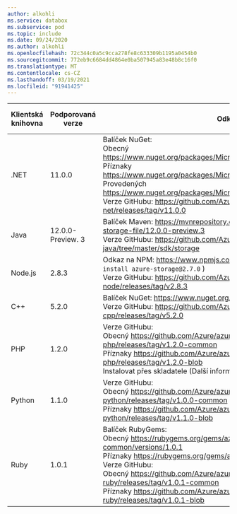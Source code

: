 ```yaml
---
author: alkohli
ms.service: databox
ms.subservice: pod
ms.topic: include
ms.date: 09/24/2020
ms.author: alkohli
ms.openlocfilehash: 72c344c0a5c9cca278fe8c633309b1195a0454b0
ms.sourcegitcommit: 772eb9c6684dd4864e0ba507945a83e48b8c16f0
ms.translationtype: MT
ms.contentlocale: cs-CZ
ms.lasthandoff: 03/19/2021
ms.locfileid: "91941425"
---
```

Klientská knihovna     |Podporovaná verze     | Odkaz   |     Specifikace koncového bodu      |
|--------------------|--------------------------------------------|--------|---------------------------------|
|    .NET                |     11.0.0                                           |    Balíček NuGet:  <br>Obecný   https://www.nuget.org/packages/Microsoft.Azure.Storage.Common/11.0.0    <br> Příznaky   https://www.nuget.org/packages/Microsoft.Azure.Storage.Blob/11.0.0 <br>Provedených   https://www.nuget.org/packages/Microsoft.Azure.Storage.Queue/11.0.0 <br>Verze GitHubu:   https://github.com/Azure/azure-storage-net/releases/tag/v11.0.0                          |    Soubor app.config                 |
|    Java                |    12.0.0-Preview. 3                                           |   Balíček Maven:   https://mvnrepository.com/artifact/com.azure/azure-storage-file/12.0.0-preview.3   <br>Verze GitHubu:   https://github.com/Azure/azure-sdk-for-java/tree/master/sdk/storage                                                                                                                                                                              |    Nastavení připojovacího řetězce         |
|    Node.js             |    2.8.3                                           |    Odkaz na NPM:   https://www.npmjs.com/package/azure-storage   (Run: `npm install azure-storage@2.7.0` )   <br>Verze GitHubu:   https://github.com/Azure/azure-storage-node/releases/tag/v2.8.3                                                                                                                                                                        |    Deklarace instance služby    |
|    C++                 |    5.2.0                                           |    Balíček NuGet:   https://www.nuget.org/packages/wastorage.v140/5.2.0   <br>Verze GitHubu:   https://github.com/Azure/azure-storage-cpp/releases/tag/v5.2.0                                                                                                                                                                                                     |    Nastavení připojovacího řetězce         |
|    PHP                 |    1.2.0                                           |    Verze GitHubu:<br>Obecný https://github.com/Azure/azure-storage-php/releases/tag/v1.2.0-common   <br>Příznaky https://github.com/Azure/azure-storage-php/releases/tag/v1.2.0-blob      <br>Instalovat přes skladatele (Další informace najdete v podrobnostech níže)                                                                                                             |    Nastavení připojovacího řetězce         |
|    Python              |    1.1.0                                           |    Verze GitHubu:<br>Obecný   https://github.com/Azure/azure-storage-python/releases/tag/v1.0.0-common <br>Příznaky   https://github.com/Azure/azure-storage-python/releases/tag/v1.1.0-blob                                                                                                                                                                          |    Deklarace instance služby    |
|    Ruby                |    1.0.1                                           |    Balíček RubyGems:<br>Obecný   https://rubygems.org/gems/azure-storage-common/versions/1.0.1   <br>Příznaky https://rubygems.org/gems/azure-storage-blob/versions/1.0.1         <br>Verze GitHubu:<br>Obecný https://github.com/Azure/azure-storage-ruby/releases/tag/v1.0.1-common   <br>Příznaky https://github.com/Azure/azure-storage-ruby/releases/tag/v1.0.1-blob          |    Nastavení připojovacího řetězce         |

